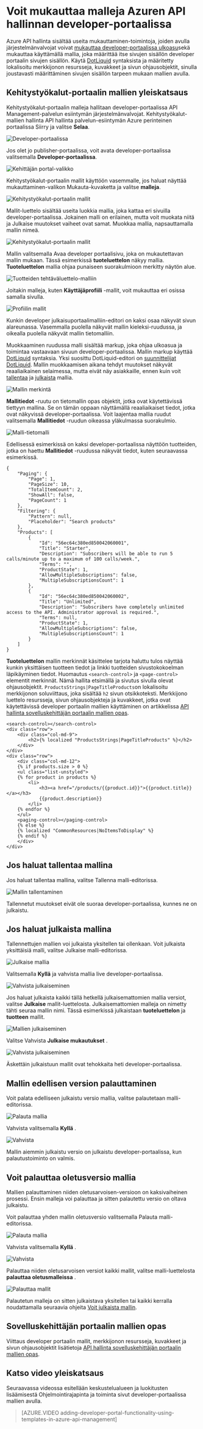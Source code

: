 <properties 
    pageTitle="Mallien käyttäminen Azure API hallinta developer-portaalissa mukauttamisesta | Microsoft Azure" 
    description="Opettele mukauttamaan malleja Azuren API hallinnan developer-portaalissa." 
    services="api-management" 
    documentationCenter="" 
    authors="steved0x" 
    manager="erikre" 
    editor=""/>

<tags 
    ms.service="api-management" 
    ms.workload="mobile" 
    ms.tgt_pltfrm="na" 
    ms.devlang="na" 
    ms.topic="article" 
    ms.date="10/25/2016" 
    ms.author="sdanie"/>


# <a name="how-to-customize-the-azure-api-management-developer-portal-using-templates"></a>Voit mukauttaa malleja Azuren API hallinnan developer-portaalissa

Azure API hallinta sisältää useita mukauttaminen-toimintoja, joiden avulla järjestelmänvalvojat voivat [mukauttaa developer-portaalissa ulkoasu](api-management-customize-portal.md)sekä mukauttaa käyttämällä mallia, joka määrittää itse sivujen sisällön developer portaalin sivujen sisällön. Käytä [DotLiquid](http://dotliquidmarkup.org/) syntaksista ja määritetty lokalisoitu merkkijonon resursseja, kuvakkeet ja sivun ohjausobjektit, sinulla joustavasti määrittäminen sivujen sisällön tarpeen mukaan mallien avulla.

## <a name="developer-portal-templates-overview"></a>Kehitystyökalut-portaalin mallien yleiskatsaus

Kehitystyökalut-portaalin malleja hallitaan developer-portaalissa API Management-palvelun esiintymän järjestelmänvalvojat. Kehitystyökalut-mallien hallinta API hallinta palvelun-esiintymän Azure perinteinen portaalissa Siirry ja valitse **Selaa**.

![Developer-portaalissa][api-management-browse]

Jos olet jo publisher-portaalissa, voit avata developer-portaalissa valitsemalla **Developer-portaalissa**.

![Kehittäjän portal-valikko][api-management-developer-portal-menu]

Kehitystyökalut-portaalin mallit käyttöön vasemmalle, jos haluat näyttää mukauttaminen-valikon Mukauta-kuvaketta ja valitse **malleja**.

![Kehitystyökalut-portaalin mallit][api-management-customize-menu]

Mallit-luettelo sisältää useita luokkia mallia, joka kattaa eri sivuilla developer-portaalissa. Jokainen malli on erilainen, mutta voit muokata niitä ja Julkaise muutokset vaiheet ovat samat. Muokkaa mallia, napsauttamalla mallin nimeä.

![Kehitystyökalut-portaalin mallit][api-management-templates-menu]

Mallin valitsemalla Avaa developer portaalisivu, joka on mukautettavan mallin mukaan. Tässä esimerkissä **tuoteluettelon** näkyy mallia. **Tuoteluettelon** mallia ohjaa punaiseen suorakulmioon merkitty näytön alue. 

![Tuotteiden tehtäväluettelo-malliin][api-management-developer-portal-templates-overview]

Joitakin malleja, kuten **Käyttäjäprofiili** -mallit, voit mukauttaa eri osissa samalla sivulla. 

![Profiilin mallit][api-management-user-profile-templates]

Kunkin developer julkaisuportaalimalliin-editori on kaksi osaa näkyvät sivun alareunassa. Vasemmalla puolella näkyvät mallin kieleksi-ruudussa, ja oikealla puolella näkyvät mallin tietomalliin. 

Muokkaaminen ruudussa malli sisältää markup, joka ohjaa ulkoasua ja toimintaa vastaavaan sivuun developer-portaalissa. Mallin markup käyttää [DotLiquid](http://dotliquidmarkup.org/) syntaksia. Yksi suosittu DotLiquid-editori on [suunnittelijat DotLiquid](https://github.com/dotliquid/dotliquid/wiki/DotLiquid-for-Designers). Mallin muokkaamisen aikana tehdyt muutokset näkyvät reaaliaikainen selaimessa, mutta eivät näy asiakkaille, ennen kuin voit [tallentaa](#to-save-a-template) ja [julkaista](#to-publish-a-template) mallia.

![Mallin merkintä][api-management-template]

**Mallitiedot** -ruutu on tietomallin opas objektit, jotka ovat käytettävissä tiettyyn mallina. Se on tämän oppaan näyttämällä reaaliaikaiset tiedot, jotka ovat näkyvissä developer-portaalissa. Voit laajentaa mallia ruudut valitsemalla **Mallitiedot** -ruudun oikeassa yläkulmassa suorakulmio.

![Malli-tietomalli][api-management-template-data]

Edellisessä esimerkissä on kaksi developer-portaalissa näyttöön tuotteiden, jotka on haettu **Mallitiedot** -ruudussa näkyvät tiedot, kuten seuraavassa esimerkissä.

    {
        "Paging": {
            "Page": 1,
            "PageSize": 10,
            "TotalItemCount": 2,
            "ShowAll": false,
            "PageCount": 1
        },
        "Filtering": {
            "Pattern": null,
            "Placeholder": "Search products"
        },
        "Products": [
            {
                "Id": "56ec64c380ed850042060001",
                "Title": "Starter",
                "Description": "Subscribers will be able to run 5 calls/minute up to a maximum of 100 calls/week.",
                "Terms": "",
                "ProductState": 1,
                "AllowMultipleSubscriptions": false,
                "MultipleSubscriptionsCount": 1
            },
            {
                "Id": "56ec64c380ed850042060002",
                "Title": "Unlimited",
                "Description": "Subscribers have completely unlimited access to the API. Administrator approval is required.",
                "Terms": null,
                "ProductState": 1,
                "AllowMultipleSubscriptions": false,
                "MultipleSubscriptionsCount": 1
            }
        ]
    }

**Tuoteluettelon** mallin merkinnät käsittelee tarjota haluttu tulos näyttää kunkin yksittäisen tuotteen tiedot ja linkki tuotteiden sivustokokoelman läpikäyminen tiedot. Huomautus `<search-control>` ja `<page-control>` elementit merkinnät. Nämä hallita etsimällä ja sivutus sivulla olevat ohjausobjektit. `ProductsStrings|PageTitleProducts`on lokalisoitu merkkijonon soluviittaus, joka sisältää `h2` sivun otsikkoteksti. Merkkijono luettelo resursseja, sivun ohjausobjekteja ja kuvakkeet, jotka ovat käytettävissä developer portaalin mallien käyttäminen on artikkelissa [API hallinta sovelluskehittäjän portaalin mallien opas](https://msdn.microsoft.com/library/azure/mt697540.aspx).

    <search-control></search-control>
    <div class="row">
        <div class="col-md-9">
            <h2>{% localized "ProductsStrings|PageTitleProducts" %}</h2>
        </div>
    </div>
    <div class="row">
        <div class="col-md-12">
        {% if products.size > 0 %}
        <ul class="list-unstyled">
        {% for product in products %}
            <li>
                <h3><a href="/products/{{product.id}}">{{product.title}}</a></h3>
                {{product.description}}
            </li>   
        {% endfor %}
        </ul>
        <paging-control></paging-control>
        {% else %}
        {% localized "CommonResources|NoItemsToDisplay" %}
        {% endif %}
        </div>
    </div>

## <a name="to-save-a-template"></a>Jos haluat tallentaa mallina

Jos haluat tallentaa mallina, valitse Tallenna malli-editorissa.

![Mallin tallentaminen][api-management-save-template]

Tallennetut muutokset eivät ole suoraa developer-portaalissa, kunnes ne on julkaistu.

## <a name="to-publish-a-template"></a>Jos haluat julkaista mallina

Tallennettujen mallien voi julkaista yksitellen tai ollenkaan. Voit julkaista yksittäisiä malli, valitse Julkaise malli-editorissa.

![Julkaise mallia][api-management-publish-template]

Valitsemalla **Kyllä** ja vahvista mallia live developer-portaalissa.

![Vahvista julkaiseminen][api-management-publish-template-confirm]

Jos haluat julkaista kaikki tällä hetkellä julkaisemattomien mallia versiot, valitse **Julkaise** mallit-luettelosta. Julkaisemattomien malleja on nimetty tähti seuraa mallin nimi. Tässä esimerkissä julkaistaan **tuoteluettelon** ja **tuotteen** mallit.

![Mallien julkaiseminen][api-management-publish-templates]

Valitse Vahvista **Julkaise mukautukset** .

![Vahvista julkaiseminen][api-management-publish-customizations]

Äskettäin julkaistuun mallit ovat tehokkaita heti developer-portaalissa.

## <a name="to-revert-a-template-to-the-previous-version"></a>Mallin edellisen version palauttaminen

Voit palata edelliseen julkaistu versio mallia, valitse palautetaan malli-editorissa.

![Palauta mallia][api-management-revert-template]

Vahvista valitsemalla **Kyllä** .

![Vahvista][api-management-revert-template-confirm]

Mallin aiemmin julkaistu versio on julkaistu developer-portaalissa, kun palautustoiminto on valmis.

## <a name="to-restore-a-template-to-the-default-version"></a>Voit palauttaa oletusversio mallia

Mallien palauttaminen niiden oletusarvoisen-versioon on kaksivaiheinen prosessi. Ensin malleja voi palauttaa ja sitten palautettu versio on oltava julkaistu.

Voit palauttaa yhden mallin oletusversio valitsemalla Palauta malli-editorissa.

![Palauta mallia][api-management-reset-template]

Vahvista valitsemalla **Kyllä** .

![Vahvista][api-management-reset-template-confirm]

Palauttaa niiden oletusarvoisen versiot kaikki mallit, valitse malli-luettelosta **palauttaa oletusmalleissa** .

![Palauttaa mallit][api-management-restore-templates]

Palautetun malleja on sitten julkaistava yksitellen tai kaikki kerralla noudattamalla seuraavia ohjeita [Voit julkaista mallin](#to-publish-a-template).

## <a name="developer-portal-templates-reference"></a>Sovelluskehittäjän portaalin mallien opas

Viittaus developer portaalin mallit, merkkijonon resursseja, kuvakkeet ja sivun ohjausobjektit lisätietoja [API hallinta sovelluskehittäjän portaalin mallien opas](https://msdn.microsoft.com/library/azure/mt697540.aspx).

## <a name="watch-a-video-overview"></a>Katso video yleiskatsaus

Seuraavassa videossa esitellään keskustelualueen ja luokitusten lisäämisestä Ohjelmointirajapinta ja toiminta sivut developer-portaalissa mallien avulla.

> [AZURE.VIDEO adding-developer-portal-functionality-using-templates-in-azure-api-management]


[api-management-customize-menu]: ./media/api-management-developer-portal-templates/api-management-customize-menu.png
[api-management-templates-menu]: ./media/api-management-developer-portal-templates/api-management-templates-menu.png
[api-management-developer-portal-templates-overview]: ./media/api-management-developer-portal-templates/api-management-developer-portal-templates-overview.png
[api-management-template]: ./media/api-management-developer-portal-templates/api-management-template.png
[api-management-template-data]: ./media/api-management-developer-portal-templates/api-management-template-data.png
[api-management-developer-portal-menu]: ./media/api-management-developer-portal-templates/api-management-developer-portal-menu.png
[api-management-browse]: ./media/api-management-developer-portal-templates/api-management-browse.png
[api-management-user-profile-templates]: ./media/api-management-developer-portal-templates/api-management-user-profile-templates.png
[api-management-save-template]: ./media/api-management-developer-portal-templates/api-management-save-template.png
[api-management-publish-template]: ./media/api-management-developer-portal-templates/api-management-publish-template.png
[api-management-publish-template-confirm]: ./media/api-management-developer-portal-templates/api-management-publish-template-confirm.png
[api-management-publish-templates]: ./media/api-management-developer-portal-templates/api-management-publish-templates.png
[api-management-publish-customizations]: ./media/api-management-developer-portal-templates/api-management-publish-customizations.png
[api-management-revert-template]: ./media/api-management-developer-portal-templates/api-management-revert-template.png
[api-management-revert-template-confirm]: ./media/api-management-developer-portal-templates/api-management-revert-template-confirm.png
[api-management-reset-template]: ./media/api-management-developer-portal-templates/api-management-reset-template.png
[api-management-reset-template-confirm]: ./media/api-management-developer-portal-templates/api-management-reset-template-confirm.png
[api-management-restore-templates]: ./media/api-management-developer-portal-templates/api-management-restore-templates.png








